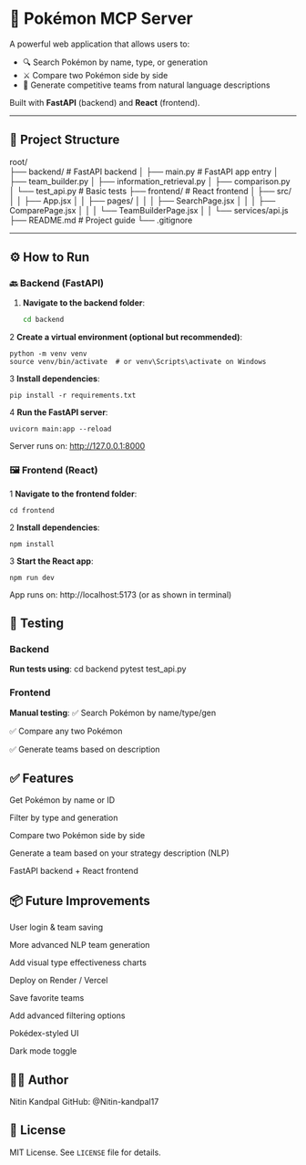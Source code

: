 # 🧠 Pokémon MCP Server

A powerful web application that allows users to:
- 🔍 Search Pokémon by name, type, or generation  
- ⚔️ Compare two Pokémon side by side  
- 🧩 Generate competitive teams from natural language descriptions

Built with **FastAPI** (backend) and **React** (frontend).

---

## 📁 Project Structure
root/                                                                                                         
├── backend/ # FastAPI backend
│ ├── main.py # FastAPI app entry
│ ├── team_builder.py
│ ├── information_retrieval.py
│ ├── comparison.py
│ └── test_api.py # Basic tests
├── frontend/ # React frontend
│ ├── src/
│ │ ├── App.jsx
│ │ ├── pages/
│ │ │ ├── SearchPage.jsx
│ │ │ ├── ComparePage.jsx
│ │ │ └── TeamBuilderPage.jsx
│ │ └── services/api.js
├── README.md # Project guide
└── .gitignore



---

## ⚙️ How to Run

### 🔙 Backend (FastAPI)

1. **Navigate to the backend folder**:

   ```bash
   cd backend

2 **Create a virtual environment (optional but recommended)**:

    python -m venv venv
    source venv/bin/activate  # or venv\Scripts\activate on Windows

3 **Install dependencies**:

    pip install -r requirements.txt


4 **Run the FastAPI server**:

    uvicorn main:app --reload

Server runs on: http://127.0.0.1:8000


### 🖼 Frontend (React)

1 **Navigate to the frontend folder**:

    cd frontend

2 **Install dependencies**:

    npm install

3 **Start the React app**:

    npm run dev

App runs on: http://localhost:5173 (or as shown in terminal)


## 🧪 Testing

### Backend

**Run tests using**:
cd backend
pytest test_api.py

### Frontend

**Manual testing**:
✅ Search Pokémon by name/type/gen

✅ Compare any two Pokémon

✅ Generate teams based on description



## ✅ Features
Get Pokémon by name or ID

Filter by type and generation

Compare two Pokémon side by side

Generate a team based on your strategy description (NLP)

FastAPI backend + React frontend



## 📦 Future Improvements
User login & team saving

More advanced NLP team generation

Add visual type effectiveness charts

Deploy on Render / Vercel

Save favorite teams

Add advanced filtering options

Pokédex-styled UI

Dark mode toggle

## 🧑‍💻 Author

Nitin Kandpal
GitHub: @Nitin-kandpal17



## 📄 License

MIT License. See `LICENSE` file for details.
